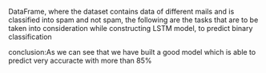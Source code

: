 DataFrame, where the dataset contains data of different mails and is classified into spam and not spam, the following are the tasks that are to be taken into consideration while constructing LSTM model, to predict binary classification

conclusion:As we can see that we have built a good model which is able to predict very accuracte with more than 85%
